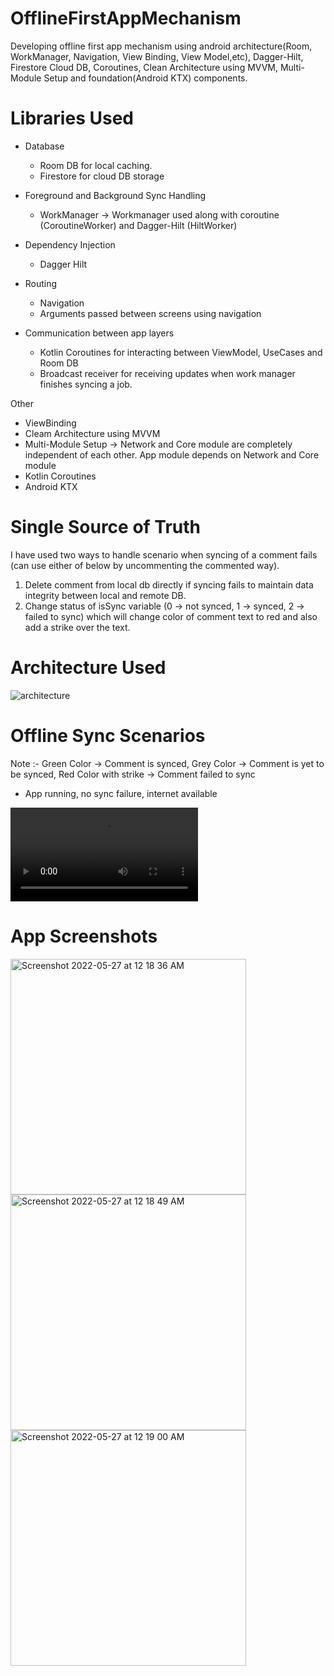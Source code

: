 # OfflineFirstAppMechanism
Developing offline first app mechanism using android architecture(Room, WorkManager, Navigation, View Binding, View Model,etc), Dagger-Hilt, Firestore Cloud DB, Coroutines, Clean Architecture using MVVM, Multi-Module Setup and foundation(Android KTX) components.

# Libraries Used
- Database
  - Room DB for local caching.
  - Firestore for cloud DB storage

- Foreground and Background Sync Handling
  - WorkManager -> Workmanager used along with coroutine (CoroutineWorker) and Dagger-Hilt (HiltWorker)

- Dependency Injection
  - Dagger Hilt

- Routing
  - Navigation
  - Arguments passed between screens using navigation 

- Communication between app layers
  - Kotlin Coroutines for interacting between ViewModel, UseCases and Room DB
  - Broadcast receiver for receiving updates when work manager finishes syncing a job.

Other 
  - ViewBinding
  - Cleam Architecture using MVVM
  - Multi-Module Setup -> Network and Core module are completely independent of each other. App module depends on Network and Core module
  - Kotlin Coroutines
  - Android KTX

# Single Source of Truth
I have used two ways to handle scenario when syncing of a comment fails (can use either of below by uncommenting the commented way).
  1.  Delete comment from local db directly if syncing fails to maintain data integrity between local and remote DB.
  2.  Change status of isSync variable (0 -> not synced, 1 -> synced, 2 -> failed to sync) which will change color of comment text to red and also add a strike over the text.

# Architecture Used 
![architecture](https://user-images.githubusercontent.com/25646373/170555382-58736790-6e58-46c7-96ca-1de20b1b65d8.png)

# Offline Sync Scenarios
Note :- Green Color -> Comment is synced, Grey Color -> Comment is yet to be synced, Red Color with strike -> Comment failed to sync
  - App running, no sync failure, internet available
  
![architecture](https://user-images.githubusercontent.com/25646373/170558362-0d6226ee-7aff-4dba-96ce-875010fa6400.mov)



# App Screenshots

<img width="377" alt="Screenshot 2022-05-27 at 12 18 36 AM" src="https://user-images.githubusercontent.com/25646373/170556358-1cbc1767-f8cc-4aca-9405-af0edd09f377.png">
<img width="377" alt="Screenshot 2022-05-27 at 12 18 49 AM" src="https://user-images.githubusercontent.com/25646373/170556397-647f5c2f-060d-4965-9e3a-330b6f11a3ef.png">
<img width="377" alt="Screenshot 2022-05-27 at 12 19 00 AM" src="https://user-images.githubusercontent.com/25646373/170556418-7512e115-5e25-4a6c-a63c-e98eba550a6a.png">


